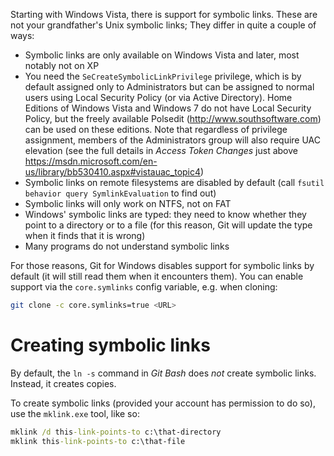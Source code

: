 Starting with Windows Vista, there is support for symbolic links. These are not your grandfather's Unix symbolic links; They differ in quite a couple of ways:

- Symbolic links are only available on Windows Vista and later, most notably not on XP
- You need the `SeCreateSymbolicLinkPrivilege` privilege, which is by default assigned only to Administrators but can be assigned to normal users using Local Security Policy (or via Active Directory). Home Editions of Windows Vista and Windows 7 do not have Local Security Policy, but the freely available Polsedit (http://www.southsoftware.com) can be used on these editions. Note that regardless of privilege assignment, members of the Administrators group will also require UAC elevation (see the full details in *Access Token Changes* just above https://msdn.microsoft.com/en-us/library/bb530410.aspx#vistauac_topic4)
- Symbolic links on remote filesystems are disabled by default (call `fsutil behavior query SymlinkEvaluation` to find out)
- Symbolic links will only work on NTFS, not on FAT
- Windows' symbolic links are typed: they need to know whether they point to a directory or to a file (for this reason, Git will update the type when it finds that it is wrong)
- Many programs do not understand symbolic links

For those reasons, Git for Windows disables support for symbolic links by default (it will still read them when it encounters them). You can enable support via the `core.symlinks` config variable, e.g. when cloning:

```sh
git clone -c core.symlinks=true <URL>
```

# Creating symbolic links

By default, the `ln -s` command in *Git Bash* does *not* create symbolic links. Instead, it creates copies.

To create symbolic links (provided your account has permission to do so), use the `mklink.exe` tool, like so:

```cmd
mklink /d this-link-points-to c:\that-directory
mklink this-link-points-to c:\that-file
```